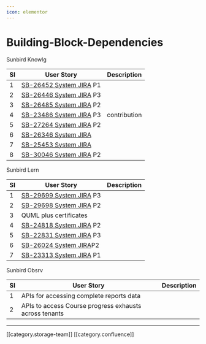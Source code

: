 ```yaml
---
icon: elementor
---
```


# Building-Block-Dependencies

Sunbird Knowlg

| **SI** | **User Story**                                     | **Description** |
| ------ | -------------------------------------------------- | --------------- |
| 1      | [SB-26452 System JIRA](https://browse/SB-26452) P1 |                 |
| 2      | [SB-26446 System JIRA](https://browse/SB-26446) P3 |                 |
| 3      | [SB-26485 System JIRA](https://browse/SB-26485) P2 |                 |
| 4      | [SB-23486 System JIRA](https://browse/SB-23486) P3 | contribution    |
| 5      | [SB-27264 System JIRA](https://browse/SB-27264) P2 |                 |
| 6      | [SB-26346 System JIRA](https://browse/SB-26346)    |                 |
| 7      | [SB-25453 System JIRA](https://browse/SB-25453)    |                 |
| 8      | [SB-30046 System JIRA](https://browse/SB-30046) P2 |                 |

Sunbird Lern

| **SI** | **User Story**                                     | **Description** |
| ------ | -------------------------------------------------- | --------------- |
| 1      | [SB-29699 System JIRA](https://browse/SB-29699) P3 |                 |
| 2      | [SB-29698 System JIRA](https://browse/SB-29698) P2 |                 |
| 3      | QUML plus certificates                             |                 |
| 4      | [SB-24818 System JIRA](https://browse/SB-24818) P2 |                 |
| 5      | [SB-22831 System JIRA](https://browse/SB-22831) P3 |                 |
| 6      | [SB-26024 System JIRA](https://browse/SB-26024)P2  |                 |
| 7      | [SB-23313 System JIRA](https://browse/SB-23313) P1 |                 |

Sunbird Obsrv

| **SI** | **User Story**                                         | **Description** |
| ------ | ------------------------------------------------------ | --------------- |
| 1      | APIs for accessing complete reports data               |                 |
| 2      | APIs to access Course progress exhausts across tenants |                 |

***

\[\[category.storage-team]] \[\[category.confluence]]
